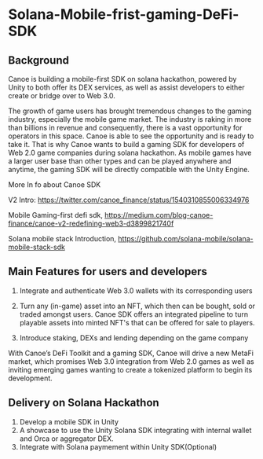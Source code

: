 # Solana-Mobile-frist-gaming-DeFi-SDK

## Background

Canoe is building a mobile-first SDK on solana hackathon, powered by Unity to both offer its DEX services, as well as assist developers to either create or bridge over to Web 3.0.

The growth of game users has brought tremendous changes to the gaming industry, especially the mobile game market. The industry is raking in more than billions in revenue and consequently, there is a vast opportunity for operators in this space. Canoe is able to see the opportunity and is ready to take it. That is why Canoe wants to build a gaming SDK for developers of Web 2.0 game companies during solana hackathon. As mobile games have a larger user base than other types and can be played anywhere and anytime, the gaming SDK will be directly compatible with the Unity Engine.

More In fo about Canoe SDK

V2 Intro: https://twitter.com/canoe_finance/status/1540310855006334976

Mobile Gaming-first defi sdk, https://medium.com/blog-canoe-finance/canoe-v2-redefining-web3-d3899821740f

Solana mobile stack Introduction, https://github.com/solana-mobile/solana-mobile-stack-sdk

## Main Features for users and developers

1. Integrate and authenticate Web 3.0 wallets with its corresponding users

2. Turn any (in-game) asset into an NFT, which then can be bought, sold or traded amongst users. Canoe SDK offers an integrated pipeline to turn playable assets into minted NFT's that can be offered for sale to players. 

3. Introduce staking, DEXs and lending depending on the game company

With Canoe’s DeFi Toolkit and a gaming SDK, Canoe will drive a new MetaFi market, which promises Web 3.0 integration from Web 2.0 games as well as inviting emerging games wanting to create a tokenized platform to begin its development.

## Delivery on Solana Hackathon

1. Develop a mobile SDK in Unity
2. A showcase to use the Unity Solana SDK integrating with internal wallet and Orca or aggregator DEX.
3. Integrate with Solana paymement within Unity SDK(Optional)

